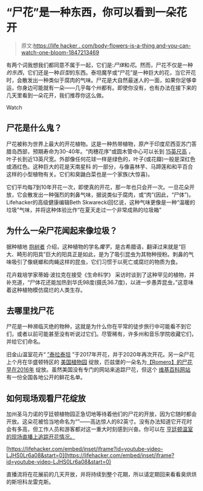 # “尸花”是一种东西，你可以看到一朵花开

> 原文:[https://life hacker . com/body-flowers-is-a-thing and-you-can-watch-one-bloom-1847213469](https://lifehacker.com/corpse-flowers-are-a-thing-and-you-can-watch-one-bloom-1847213469)

有两个词我想我们都同意不属于一起，它们是:*尸体*和*花*。然而，尸花不仅是一种*的东西*，它们还是一种*巨型*的东西。泰坦魔芋或“尸花”是一种巨大的花，当它开花时，会散发出一种类似于腐肉的气味。尸花是大自然最迷人的一面，如果你足够幸运，你身边可能就有一朵——几乎每个州都有。即使你没有，也有办法在接下来的几天里看到一朵花开，我们推荐你这么做。

Watch

## 尸花是什么鬼？

尸花被称为世界上最大的开花植物。这是一种热带植物，原产于印度尼西亚苏门答腊岛西部，预期寿命为30-40年。“肉穗花序”或圆木管中心可以长到 [15英尺高](https://www.livescience.com/51947-corpse-flower-facts-about-the-smelly-plant.html) ，叶子长到近13英尺宽。外部像任何花球一样是绿色的，叶子(或花瓣)一般是深红色或酒红色。这种巨大的花是天南星科 的一部分，与像喜林芋、马蹄莲和和平百合这样的小型植物有关。它们和臭鼬白菜也是一个家族(大惊喜)。

它们平均每7到10年开花一次，即使真的开花，那一年也只会开一次。一旦花朵开放，它会散发出一种强烈的刺鼻气味，据说类似于腐肉，或“肉”(因此，“尸体”)。Lifehacker的高级健康编辑Beth Skwarecki回忆说，这种气味更像是一种“温暖的垃圾”气味，并将这种体验比作“在夏天走过一个非常成熟的垃圾箱”

## 为什么一朵尸花闻起来像垃圾？

据种植地 [抱树者](https://www.treehugger.com/corpse-flower-amorphophallus-titanum-5095935) 介绍，这种植物的学名*魔芋*，是古希腊语，翻译过来就是“巨大、畸形的阳具”巨大的阳具正是如此，是为了吸引昆虫为其物种授粉。刺鼻的气味吸引了像蜣螂和肉蝇这样的昆虫，它们习惯于以死亡或腐烂的物质为食。

花卉栽培学家蒂姆·波拉克在接受《生命科学》 采访时谈到了这种罕见的植物，并补充道，“尸体花还能加热到华氏98度(摄氏36.7度)，以进一步愚弄昆虫，”这意味着这种植物模仿腐烂的人类生存。

## 去哪里找尸花

尸花是一种濒临灭绝的物种，这就是为什么你在平常的徒步旅行中可能看不到它们，或者以前可能甚至没有听说过它们。尽管稀有，许多州和音乐学院收藏它们，并给它们命名。

旧金山温室花卉“ [”泰拉泰坦](https://conservatoryofflowers.org/bloom/terra-the-titan/) ”于2017年开花，并于2020年再次开花。另一朵尸花上个月在华盛顿特区的 [美国植物园](https://m.usbg.gov/corpse-flowers-us-botanic-garden) 绽放，匹兹堡的一朵名为[【Romero】的尸花早在2016年](https://news.cision.com/phipps-conservatory-and-botanical-gardens/r/exotic-corpse-flower-now-blooming-at-phipps-conservatory-in-pittsburgh--causing-a-big-stink,c2025850) 绽放。虽然美国没有专门的网站来追踪尸花，但这个 [维基百科网站](https://en.wikipedia.org/wiki/List_of_publicised_titan_arum_blooms_in_cultivation) 有一份全国各地公开的鲜花名单。

## 如何现场观看尸花绽放

加州圣马力诺的亨廷顿植物园正急切地等待着他们的尸花的开放，因为它随时都会开放。这朵花被恰当地命名为“”——高达惊人的82英寸。没有办法知道它开花时会有多高，但工作人员和游客都对这一重大时刻感到兴奋。你可以在 [亨廷顿温室的现场直播上追踪开花情况。](https://www.youtube.com/watch?v=LJHS0Lr6a08)

 [https://lifehacker.com/embed/inset/iframe?id=youtube-video-LJHS0Lr6a08&start=0](https://lifehacker.com/embed/inset/iframe?id=youtube-video-LJHS0Lr6a08&start=0) 

直播流将在花展前的几天开放，并将持续到整个花期，所以请定期回来看看臭烘烘的斯坦科龙雷克斯。
